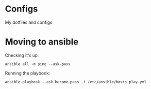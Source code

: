 # Configs
My dotfiles and configs



# Moving to ansible

Checking it's up:

```
ansible all -m ping --ask-pass
```

Running the playbook:

```
ansible-playbook --ask-become-pass -i /etc/ansible/hosts play.yml
```
